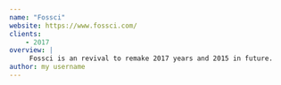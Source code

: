 ```yaml
---
name: "Fossci"
website: https://www.fossci.com/
clients:
    - 2017
overview: |
     Fossci is an revival to remake 2017 years and 2015 in future.
author: my username
---
```

